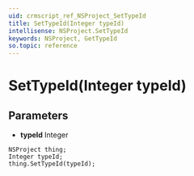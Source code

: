 ```yaml
---
uid: crmscript_ref_NSProject_SetTypeId
title: SetTypeId(Integer typeId)
intellisense: NSProject.SetTypeId
keywords: NSProject, GetTypeId
so.topic: reference
---
```


# SetTypeId(Integer typeId)

## Parameters

* **typeId** Integer

```crmscript
NSProject thing;
Integer typeId;
thing.SetTypeId(typeId);
```

